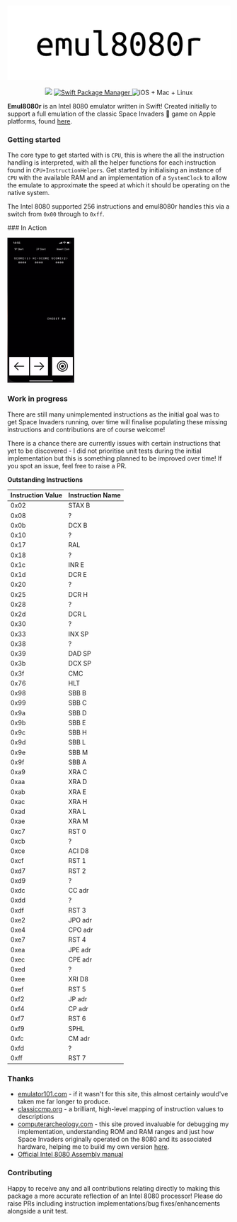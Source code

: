 <p align="center">
    <img src="Files/logo.png" alt="Emul8080r" />
</p>

<p align="center">
    <img src="https://img.shields.io/badge/Swift-5.3-orange.svg" />
    <a href="https://swift.org/package-manager">
        <img src="https://img.shields.io/badge/swiftpm-compatible-brightgreen.svg?style=flat" alt="Swift Package Manager" />
    </a>
     <img src="https://img.shields.io/badge/platforms-iOS%2BMac%2BLinux-green" alt="iOS + Mac + Linux" />
</p>

**Emul8080r** is an Intel 8080 emulator written in Swift! Created initially to support a full emulation of the classic Space Invaders 👾 game on Apple platforms, found [here](https://github.com/timsearle/SpaceInvaders).

### Getting started

The core type to get started with is `CPU`, this is where the all the instruction handling is interpreted, with all the helper functions for each instruction found in `CPU+InstructionHelpers`. Get started by initialising an instance of `CPU` with the available RAM and an implementation of a `SystemClock` to allow the emulate to approximate the speed at which it should be operating on the native system.

The Intel 8080 supported 256 instructions and emul8080r handles this via a switch from `0x00` through to `0xff`.

### In Action

<img src="demo.gif" width=30% height=30% />

### Work in progress

There are still many unimplemented instructions as the initial goal was to get Space Invaders running, over time will finalise populating these missing instructions and contributions are of course welcome!

There is a chance there are currently issues with certain instructions that yet to be discovered - I did not prioritise unit tests during the initial implementation but this is something planned to be improved over time! If you spot an issue, feel free to raise a PR.

**Outstanding Instructions**

| Instruction Value | Instruction Name |
| ------------------- | -------------------  |
| 0x02                    | STAX B       |
| 0x08                    | ?       |
| 0x0b                    | DCX B       |
| 0x10                    | ?       |
| 0x17                    | RAL       |
| 0x18                    | ?       |
| 0x1c                    | INR E       |
| 0x1d                    | DCR E       |
| 0x20                    | ?      |
| 0x25                    | DCR H       |
| 0x28                    | ?       |
| 0x2d                    | DCR L       |
| 0x30                    | ?       |
| 0x33                    | INX SP       |
| 0x38                    | ?      |
| 0x39                    | DAD SP       |
| 0x3b                    | DCX SP      |
| 0x3f                     | CMC       |
| 0x76                    | HLT       |
| 0x98                    | SBB B       |
| 0x99                    | SBB C      |
| 0x9a                    | SBB D       |
| 0x9b                    | SBB E       |
| 0x9c                    | SBB H      |
| 0x9d                    | SBB L       |
| 0x9e                    | SBB M       |
| 0x9f                     | SBB A       |
| 0xa9                    | XRA C       |
| 0xaa                    | XRA D       |
| 0xab                    | XRA E      |
| 0xac                    | XRA H      |
| 0xad                    | XRA L      |
| 0xae                    | XRA M       |
| 0xc7                    | RST 0       |
| 0xcb                    | ?       |
| 0xce                    | ACI D8       |
| 0xcf                     | RST 1       |
| 0xd7                    | RST 2       |
| 0xd9                    | ?       |
| 0xdc                    | CC adr       |
| 0xdd                    | ?       |
| 0xdf                     | RST 3       |
| 0xe2                    | JPO adr       |
| 0xe4                    | CPO adr       |
| 0xe7                    | RST 4       |
| 0xea                    | JPE adr       |
| 0xec                    | CPE adr       |
| 0xed                    | ?       |
| 0xee                    | XRI D8       |
| 0xef                     | RST 5       |
| 0xf2                     | JP adr       |
| 0xf4                     | CP adr       |
| 0xf7                     | RST 6       |
| 0xf9                     | SPHL       |
| 0xfc                     | CM adr       |
| 0xfd                     | ?       |
| 0xff                      | RST 7       |

### Thanks

* [emulator101.com](https://www.emulator101.com) - if it wasn't for this site, this almost certainly would've taken me far longer to produce.
* [classiccmp.org](http://www.classiccmp.org/dunfield/r/8080.txt) - a brilliant, high-level mapping of instruction values to descriptions
* [computerarcheology.com](http://computerarcheology.com/Arcade/SpaceInvaders/) - this site proved invaluable for debugging my implementation, understanding ROM and RAM ranges and just how Space Invaders originally operated on the 8080 and its associated hardware, helping me to build my own version [here](https://github.com/timsearle/SpaceInvaders).
* <a href="Files/8080asm.pdf"> Official Intel 8080 Assembly manual</a>

### Contributing

Happy to receive any and all contributions relating directly to making this package a more accurate reflection of an Intel 8080 processor! Please do raise PRs including instruction implementations/bug fixes/enhancements alongside a unit test.
